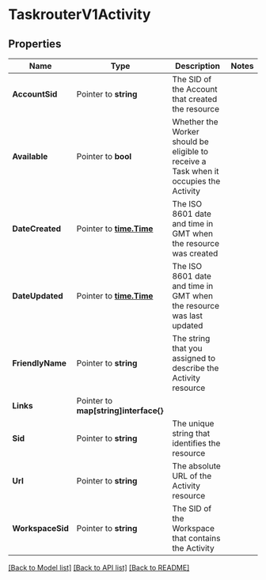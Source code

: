 # TaskrouterV1Activity

## Properties

Name | Type | Description | Notes
------------ | ------------- | ------------- | -------------
**AccountSid** | Pointer to **string** | The SID of the Account that created the resource |
**Available** | Pointer to **bool** | Whether the Worker should be eligible to receive a Task when it occupies the Activity |
**DateCreated** | Pointer to [**time.Time**](time.Time.md) | The ISO 8601 date and time in GMT when the resource was created |
**DateUpdated** | Pointer to [**time.Time**](time.Time.md) | The ISO 8601 date and time in GMT when the resource was last updated |
**FriendlyName** | Pointer to **string** | The string that you assigned to describe the Activity resource |
**Links** | Pointer to **map[string]interface{}** |  |
**Sid** | Pointer to **string** | The unique string that identifies the resource |
**Url** | Pointer to **string** | The absolute URL of the Activity resource |
**WorkspaceSid** | Pointer to **string** | The SID of the Workspace that contains the Activity |

[[Back to Model list]](../README.md#documentation-for-models) [[Back to API list]](../README.md#documentation-for-api-endpoints) [[Back to README]](../README.md)


